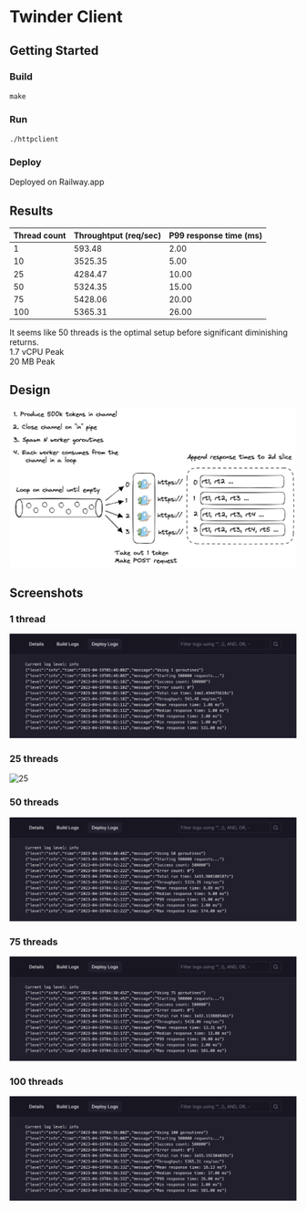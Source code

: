 # Twinder Client

## Getting Started

### Build
```
make
```

### Run
```
./httpclient
```

### Deploy

Deployed on Railway.app

## Results

| Thread count | Throughtput (req/sec) | P99 response time (ms) |
| ------------ | --------------------- | ---------------------- |
| 1            | 593.48                | 2.00                   |
| 10           | 3525.35               | 5.00                   |
| 25           | 4284.47               | 10.00                  |
| 50           | 5324.35               | 15.00                  |
| 75           | 5428.06               | 20.00                  |
| 100          | 5365.31               | 26.00                  |

It seems like 50 threads is the optimal setup before significant diminishing returns.  
1.7 vCPU Peak  
20 MB Peak

## Design

![Client](results/a1-client-diagram-v2.png)

## Screenshots

### 1 thread
![1](results/1worker500krequests.png)

### 25 threads
![25](results/25worker500krequests.png)

### 50 threads
![50](results/50workers500krequests.png)

### 75 threads
![75](results/75workers500krequests.png)

### 100 threads
![100](results/100workers500krequests.png)

